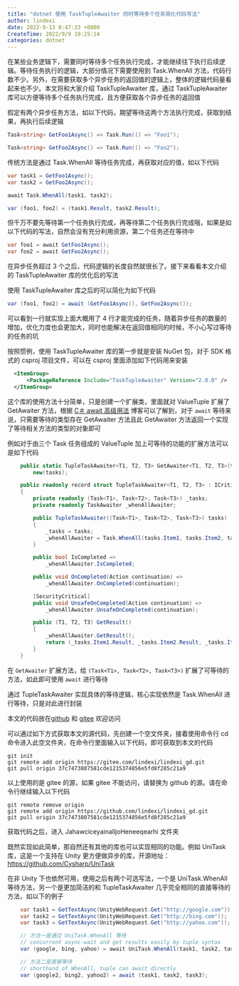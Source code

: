```yaml
---
title: "dotnet 使用 TaskTupleAwaiter 同时等待多个任务简化代码写法"
author: lindexi
date: 2022-9-13 8:47:33 +0800
CreateTime: 2022/9/9 19:25:14
categories: dotnet
---
```


在某些业务逻辑下，需要同时等待多个任务执行完成，才能继续往下执行后续逻辑。等待任务执行的逻辑，大部分情况下需要使用到 Task.WhenAll 方法，代码行数不少。另外，在需要获取多个异步任务的返回值的逻辑上，整体的逻辑代码量看起来也不少。本文将和大家介绍 TaskTupleAwaiter 库，通过 TaskTupleAwaiter 库可以方便等待多个任务执行完成，且方便获取各个异步任务的返回值

<!--more-->


<!-- CreateTime:2022/9/9 19:25:14 -->


<!-- 发布 -->
<!-- 博客 -->

假定有两个异步任务方法，如以下代码，期望等待这两个方法执行完成，获取到结果，再执行后续逻辑

```csharp
Task<string> GetFoo1Async() => Task.Run(() => "Foo1");

Task<string> GetFoo2Async() => Task.Run(() => "Foo2");
```

传统方法是通过 Task.WhenAll 等待任务完成，再获取对应的值，如以下代码

```csharp
var task1 = GetFoo1Async();
var task2 = GetFoo2Async();

await Task.WhenAll(task1, task2);

var (foo1, foo2) = (task1.Result, task2.Result);
```

但千万不要先等待第一个任务执行完成，再等待第二个任务执行完成哦，如果是如以下代码的写法，自然会没有充分利用资源，第二个任务还在等待中

```csharp
var foo1 = await GetFoo1Async();
var foo2 = await GetFoo2Async();
```

在异步任务超过 3 个之后，代码逻辑的长度自然就很长了。接下来看看本文介绍的 TaskTupleAwaiter 库的优化后的写法

使用 TaskTupleAwaiter 库之后的可以简化为如下代码

```csharp
var (foo1, foo2) = await (GetFoo1Async(), GetFoo2Async());
```

可以看到一行就实现上面大概用了 4 行才能完成的任务，随着异步任务的数量的增加，优化力度也会更加大，同时也能解决在返回值相同的时候，不小心写过等待的任务的坑

按照惯例，使用 TaskTupleAwaiter 库的第一步就是安装 NuGet 包，对于 SDK 格式的 csproj 项目文件，可以在 csproj 里面添加如下代码用来安装

```xml
  <ItemGroup>
      <PackageReference Include="TaskTupleAwaiter" Version="2.0.0" />
  </ItemGroup>
```

这个库的使用方法十分简单，只是创建一个扩展类，里面就对 ValueTuple 扩展了 GetAwaiter 方法，根据 [C＃ await 高级用法](https://blog.lindexi.com/post/C-await-%E9%AB%98%E7%BA%A7%E7%94%A8%E6%B3%95.html ) 博客可以了解到，对于 `await` 等待来说，只需要等待的类型存在 GetAwaiter 方法且此 GetAwaiter 方法返回一个实现了等待相关方法的类型的对象即可

例如对于由三个 Task 任务组成的 ValueTuple 加上可等待的功能的扩展方法可以是如下代码

```csharp
	public static TupleTaskAwaiter<T1, T2, T3> GetAwaiter<T1, T2, T3>(this (Task<T1>, Task<T2>, Task<T3>) tasks) =>
		new(tasks);

	public readonly record struct TupleTaskAwaiter<T1, T2, T3> : ICriticalNotifyCompletion
	{
		private readonly (Task<T1>, Task<T2>, Task<T3>) _tasks;
		private readonly TaskAwaiter _whenAllAwaiter;

		public TupleTaskAwaiter((Task<T1>, Task<T2>, Task<T3>) tasks)
		{
			_tasks = tasks;
			_whenAllAwaiter = Task.WhenAll(tasks.Item1, tasks.Item2, tasks.Item3).GetAwaiter();
		}

		public bool IsCompleted =>
			_whenAllAwaiter.IsCompleted;

		public void OnCompleted(Action continuation) =>
			_whenAllAwaiter.OnCompleted(continuation);

		[SecurityCritical]
		public void UnsafeOnCompleted(Action continuation) =>
			_whenAllAwaiter.UnsafeOnCompleted(continuation);

		public (T1, T2, T3) GetResult()
		{
			_whenAllAwaiter.GetResult();
			return (_tasks.Item1.Result, _tasks.Item2.Result, _tasks.Item3.Result);
		}
	}
```

在 `GetAwaiter` 扩展方法，给 `(Task<T1>, Task<T2>, Task<T3>)` 扩展了可等待的方法，如此即可使用 `await` 进行等待

通过 TupleTaskAwaiter 实现具体的等待逻辑，核心实现依然是 Task.WhenAll 进行等待，只是对此进行封装

本文的代码放在[github](https://github.com/lindexi/lindexi_gd/tree/37c7473807581cde1215374856e5fd8f285c21a9/JahawciceyainalljoHeneeqearhi) 和 [gitee](https://gitee.com/lindexi/lindexi_gd/tree/37c7473807581cde1215374856e5fd8f285c21a9/JahawciceyainalljoHeneeqearhi) 欢迎访问

可以通过如下方式获取本文的源代码，先创建一个空文件夹，接着使用命令行 cd 命令进入此空文件夹，在命令行里面输入以下代码，即可获取到本文的代码

```
git init
git remote add origin https://gitee.com/lindexi/lindexi_gd.git
git pull origin 37c7473807581cde1215374856e5fd8f285c21a9
```

以上使用的是 gitee 的源，如果 gitee 不能访问，请替换为 github 的源。请在命令行继续输入以下代码

```
git remote remove origin
git remote add origin https://github.com/lindexi/lindexi_gd.git
git pull origin 37c7473807581cde1215374856e5fd8f285c21a9
```

获取代码之后，进入 JahawciceyainalljoHeneeqearhi 文件夹

既然实现如此简单，那自然还有其他的库也可以实现相同的功能。例如 UniTask 库，这是一个支持在 Unity 更方便做异步的库，开源地址： [https://github.com/Cysharp/UniTask ](https://github.com/Cysharp/UniTask )

在非 Unity 下也依然可用，使用之后有两个可选写法，一个是 UniTask.WhenAll 等待方法，另一个是更加简洁的和 TupleTaskAwaiter 几乎完全相同的直接等待的方法，如以下的例子

```csharp
    var task1 = GetTextAsync(UnityWebRequest.Get("http://google.com"));
    var task2 = GetTextAsync(UnityWebRequest.Get("http://bing.com"));
    var task3 = GetTextAsync(UnityWebRequest.Get("http://yahoo.com"));

    // 方法一是通过 UniTask.WhenAll 等待
    // concurrent async-wait and get results easily by tuple syntax
    var (google, bing, yahoo) = await UniTask.WhenAll(task1, task2, task3);

    // 方法二是直接等待
    // shorthand of WhenAll, tuple can await directly
    var (google2, bing2, yahoo2) = await (task1, task2, task3);
```

